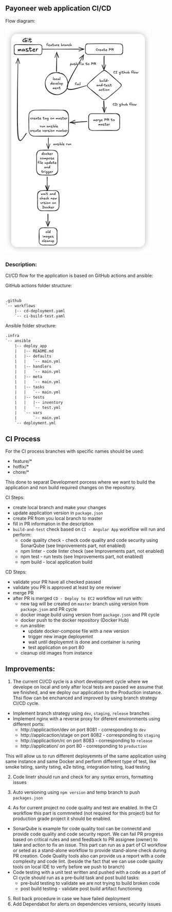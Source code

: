 ## Payoneer web application CI/CD 

Flow diagram:

![img.png](img.png)


### Description:

CI/CD flow for the application is based on GitHub actions and ansible:

GitHub actions folder structure:
```

.github
`-- workflows
    |-- cd-deployment.yaml
    `-- ci-build-test.yaml

```

Ansible folder structure:
```
.infra
`-- ansible
    |-- deploy_app
    |   |-- README.md
    |   |-- defaults
    |   |   `-- main.yml
    |   |-- handlers
    |   |   `-- main.yml
    |   |-- meta
    |   |   `-- main.yml
    |   |-- tasks
    |   |   `-- main.yml
    |   |-- tests
    |   |   |-- inventory
    |   |   `-- test.yml
    |   `-- vars
    |       `-- main.yml
    `-- deployment.yml
```

## CI Process

For the CI process branches with specific names should be used:
  - feature/*
  - hotfix/*
  - chore/*

This done to separat Development porcess where we want to build the application and non build required 
changes on the repository.

CI Steps:

 - create local branch and make your changes
 - update application version in `package.json`
 - create PR from you local branch to master
 - fill in PR information in the description
 - `build-and-test` check based on `CI - Angular App` workflow will run and perform:
    * code quality check - check code quality and code security using SonarQube (see Improvements part, not enabled)
    * npm linter - code linter check (see Improvements part, not enabled)
    * npm test - run tests (see Improvements part, not enabled)
    * npm build - local application build 

CD Steps:

 - validate your PR have all checked passed 
 - validate you PR is approved at least by one reviwer
 - merge PR
 - after PR is merged `CD - Deploy to EC2` workflow wil run with:
    * new tag will be created on `master` branch using version from `package.json` and PR cycle
    * docker image build using version from `package.json` and PR cycle
    * docker push to the docker repository (Docker Hub)
    * run ansible: 
      * update docker-compose file with a new version
      * trigger new image deployemnt
      * wait until deployemnt is done and container is runing
      * test application on port 80
    * cleanup old images from instance



## Improvements:
1. The current CI/CD sycle is a short development cycle where we develope on local 
and only after local tests are passed we assume that we finished, and we deploy our 
application to the Production instance. Thsi flow can be enchanced and improved by
using branch strategy CI/CD cycle.

 - Implement branch strategy using `dev`, `staging`, `release` branches
 - Implement nginx with a reverse proxy for diferent environments using different ports:
   * http://applicaction/dev on port 8081 - corresponding to `dev`
   * http://applicaction/stage on port 8082 - corresponding to `staging`
   * http://applicaction/rc on port 8083 - corresponding to `release`
   * http://application/ on port 80 - corresponding to `production`

This will allow us to run different deployemnts of the same application
using same instance and same Docker and perform different type of test, like 
smoke tsting, sanity tsting, e2e tsting, integration tsting, load testing

2. Code linetr should run and check for any syntax errors, formatting issues
3. Auto versioning using `npm version` and temp branch to push `packages.json`

4. As for current project no code quality and test are enabled. In the CI workflow
this part is commneted (not required for this project) but for production grade project it should be enabled.
 - SonarQube is example for code quality tool can be connectd and provide code quality and code security report. 
   We can fail PR progress based on critical rules and send feedback to PR assignee (owner) to take
   and action to fix an issue. This part can run as a part of CI workflow or seted as a stand-alone workflow
   to provide stand-alone check during PR creation.
   Code Quality tools also can provide us a report with a code complexity and code lint.
   (beside the fact that we can use code qaulity tools on local IDE to verfy before we push to branch)
 - Code testing with a unit test written and pushed with a code as a part of CI cycle should run as a pre-build 
   task and post build tasks:
    * pre-buld testing to validate we are not trying to build broken code
    * post build testing - validate post build artifact functioning 
   
5. Roll back procedure in case we have failed deployment
6. Add Dependabot for alerts on dependencies versions, security issues
